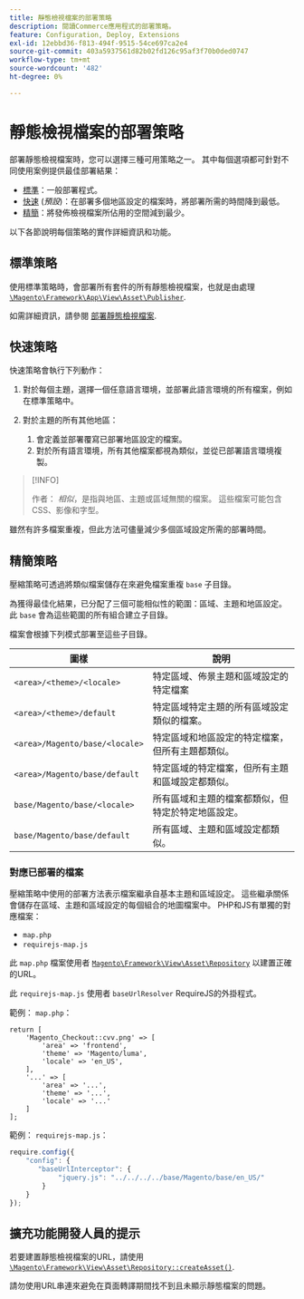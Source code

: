```yaml
---
title: 靜態檢視檔案的部署策略
description: 閱讀Commerce應用程式的部署策略。
feature: Configuration, Deploy, Extensions
exl-id: 12ebbd36-f813-494f-9515-54ce697ca2e4
source-git-commit: 403a5937561d82b02fd126c95af3f70b0ded0747
workflow-type: tm+mt
source-wordcount: '482'
ht-degree: 0%

---
```


# 靜態檢視檔案的部署策略

部署靜態檢視檔案時，您可以選擇三種可用策略之一。 其中每個選項都可針對不同使用案例提供最佳部署結果：

- [標準](#standard-strategy)：一般部署程式。
- [快速](#quick-strategy) (_預設_)：在部署多個地區設定的檔案時，將部署所需的時間降到最低。
- [精簡](#compact-strategy)：將發佈檢視檔案所佔用的空間減到最少。

以下各節說明每個策略的實作詳細資訊和功能。

## 標準策略

使用標準策略時，會部署所有套件的所有靜態檢視檔案，也就是由處理 [`\Magento\Framework\App\View\Asset\Publisher`](https://github.com/magento/magento2/blob/2.4/lib/internal/Magento/Framework/App/View/Asset/Publisher.php).

如需詳細資訊，請參閱 [部署靜態檢視檔案](../cli/static-view-file-deployment.md).

## 快速策略

快速策略會執行下列動作：

1. 對於每個主題，選擇一個任意語言環境，並部署此語言環境的所有檔案，例如在標準策略中。
1. 對於主題的所有其他地區：

   1. 會定義並部署覆寫已部署地區設定的檔案。
   1. 對於所有語言環境，所有其他檔案都視為類似，並從已部署語言環境複製。

>[!INFO]
>
>作者： _相似_，是指與地區、主題或區域無關的檔案。 這些檔案可能包含CSS、影像和字型。

雖然有許多檔案重複，但此方法可儘量減少多個區域設定所需的部署時間。

## 精簡策略

壓縮策略可透過將類似檔案儲存在來避免檔案重複 `base` 子目錄。

為獲得最佳化結果，已分配了三個可能相似性的範圍：區域、主題和地區設定。 此 `base` 會為這些範圍的所有組合建立子目錄。

檔案會根據下列模式部署至這些子目錄。

| 圖樣 | 說明 |
| ------- | ----------- |
| `<area>/<theme>/<locale>` | 特定區域、佈景主題和區域設定的特定檔案 |
| `<area>/<theme>/default` | 特定區域特定主題的所有區域設定類似的檔案。 |
| `<area>/Magento/base/<locale>` | 特定區域和地區設定的特定檔案，但所有主題都類似。 |
| `<area>/Magento/base/default` | 特定區域的特定檔案，但所有主題和區域設定都類似。 |
| `base/Magento/base/<locale>` | 所有區域和主題的檔案都類似，但特定於特定地區設定。 |
| `base/Magento/base/default` | 所有區域、主題和區域設定都類似。 |

### 對應已部署的檔案

壓縮策略中使用的部署方法表示檔案繼承自基本主題和區域設定。 這些繼承關係會儲存在區域、主題和區域設定的每個組合的地圖檔案中。 PHP和JS有單獨的對應檔案：

- `map.php`
- `requirejs-map.js`

此 `map.php` 檔案使用者 [`Magento\Framework\View\Asset\Repository`](https://github.com/magento/magento2/blob/2.4/lib/internal/Magento/Framework/View/Asset/Repository.php) 以建置正確的URL。

此 `requirejs-map.js` 使用者 `baseUrlResolver` RequireJS的外掛程式。

範例： `map.php`：

```php?start_inline=1
return [
    'Magento_Checkout::cvv.png' => [
        'area' => 'frontend',
        'theme' => 'Magento/luma',
        'locale' => 'en_US',
    ],
    '...' => [
        'area' => '...',
        'theme' => '...',
        'locale' => '...'
    ]
];
```

範例： `requirejs-map.js`：

```js
require.config({
    "config": {
       "baseUrlInterceptor": {
            "jquery.js": "../../../../base/Magento/base/en_US/"
        }
    }
});
```

## 擴充功能開發人員的提示

若要建置靜態檢視檔案的URL，請使用 [`\Magento\Framework\View\Asset\Repository::createAsset()`](https://github.com/magento/magento2/blob/2.4/lib/internal/Magento/Framework/View/Asset/Repository.php#L211-L244).

請勿使用URL串連來避免在頁面轉譯期間找不到且未顯示靜態檔案的問題。
